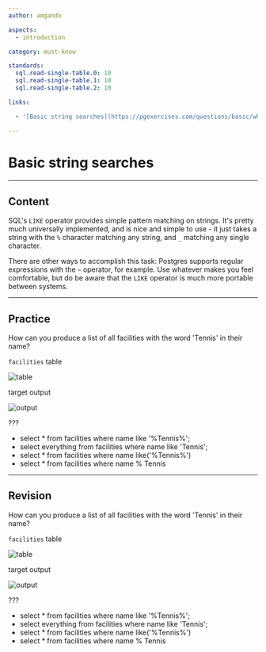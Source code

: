 ```yaml
---
author: amgando

aspects:
  - introduction

category: must-know

standards:
  sql.read-single-table.0: 10
  sql.read-single-table.1: 10
  sql.read-single-table.2: 10

links:

  - '[Basic string searches](https://pgexercises.com/questions/basic/where3.html){documentation}'

---
```


# Basic string searches

---
## Content

SQL's `LIKE` operator provides simple pattern matching on strings. It's pretty much universally implemented, and is nice and simple to use - it just takes a string with the `%` character matching any string, and `_` matching any single character.

There are other ways to accomplish this task: Postgres supports regular expressions with the `~` operator, for example. Use whatever makes you feel comfortable, but do be aware that the `LIKE` operator is much more portable between systems.

---
## Practice

How can you produce a list of all facilities with the word 'Tennis' in their name?

`facilities` table

![table](https://i.imgur.com/cUIabdz.png)

target output

![output](https://i.imgur.com/Ie2tLwh.png)

???

* select * from facilities where name like '%Tennis%';
* select everything from facilities where name like 'Tennis';
* select * from facilities where name like('%Tennis%')
* select * from facilities where name % Tennis

---
## Revision

How can you produce a list of all facilities with the word 'Tennis' in their name?

`facilities` table

![table](https://i.imgur.com/cUIabdz.png)

target output

![output](https://i.imgur.com/Ie2tLwh.png)

???

* select * from facilities where name like '%Tennis%';
* select everything from facilities where name like 'Tennis';
* select * from facilities where name like('%Tennis%')
* select * from facilities where name % Tennis
